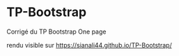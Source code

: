 # TP-Bootstrap
Corrigé du TP Bootstrap One page

rendu visible sur https://sianali44.github.io/TP-Bootstrap/
